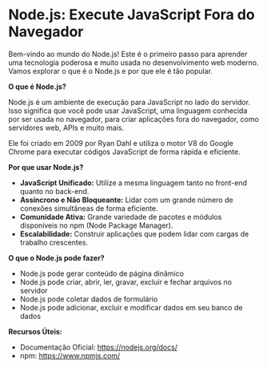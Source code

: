 # Node.js: Execute JavaScript Fora do Navegador

Bem-vindo ao mundo do Node.js! Este é o primeiro passo para aprender uma tecnologia poderosa e muito usada no desenvolvimento web moderno. Vamos explorar o que é o Node.js e por que ele é tão popular.

**O que é Node.js?**

Node.js é um ambiente de execução para JavaScript no lado do servidor. Isso significa que você pode usar JavaScript, uma linguagem conhecida por ser usada no navegador, para criar aplicações fora do navegador, como servidores web, APIs e muito mais.

Ele foi criado em 2009 por Ryan Dahl e utiliza o motor V8 do Google Chrome para executar códigos JavaScript de forma rápida e eficiente.

**Por que usar Node.js?**

* **JavaScript Unificado:** Utilize a mesma linguagem tanto no front-end quanto no back-end.
* **Assíncrono e Não Bloqueante:** Lidar com um grande número de conexões simultâneas de forma eficiente.
* **Comunidade Ativa:** Grande variedade de pacotes e módulos disponíveis no npm (Node Package Manager).
* **Escalabilidade:** Construir aplicações que podem lidar com cargas de trabalho crescentes.

**O que o Node.js pode fazer?**
* Node.js pode gerar conteúdo de página dinâmico
* Node.js pode criar, abrir, ler, gravar, excluir e fechar arquivos no servidor
* Node.js pode coletar dados de formulário
* Node.js pode adicionar, excluir e modificar dados em seu banco de dados

**Recursos Úteis:**

* Documentação Oficial: https://nodejs.org/docs/
* npm: https://www.npmjs.com/